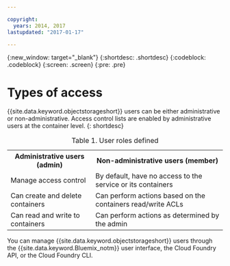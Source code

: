 ```yaml
---

copyright:
  years: 2014, 2017
lastupdated: "2017-01-17"

---
```

{:new_window: target="_blank"}
{:shortdesc: .shortdesc}
{:codeblock: .codeblock}
{:screen: .screen}
{:pre: .pre}


# Types of access

{{site.data.keyword.objectstorageshort}} users can be either administrative or non-administrative. Access control lists are enabled by administrative users at the container level.
{: shortdesc}

<table>
<caption> Table 1. User roles defined </caption>
  <tr>
    <th> Administrative users (admin) </th>
    <th> Non-administrative users (member) </th>
  </tr>
  <tr>
    <td> Manage access control </td>
    <td> By default, have no access to the service or its containers </td>
  </tr>
  <tr>
    <td> Can create and delete containers </td>
    <td> Can perform actions based on the containers read/write ACLs </td>
  </tr>
  <tr>
    <td> Can read and write to containers </td>
    <td> Can perform actions as determined by the admin </td>
  </tr>
</table>


You can manage {{site.data.keyword.objectstorageshort}} users through the {{site.data.keyword.Bluemix_notm}} user interface, the Cloud Foundry API, or the Cloud Foundry CLI.
